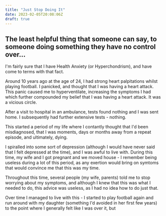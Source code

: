 ```yaml
---
title: "Just Stop Doing It"
date: 2023-02-05T20:08:06Z
draft: true
---
```


## The least helpful thing that someone can say, to someone doing something they have no control over...

I'm fairly sure that I have Health Anxiety (or Hyperchondrism), and have come to terms with that fact. 

Around 10 years ago at the age of 24, I had strong heart palpitations whilst playing football. I panicked, and thought that I was having a heart attack. This panic caused me to hyperventilate, increasing the symptoms I had which further compounded my belief that I was having a heart attack. It was a vicious circle.

After a visit to hospital in an ambulance, tests found nothing and I was sent home. I subsequently had further extensive tests - nothing.

This started a period of my life where I contantly thought that I'd been misdiagnosed, that I was moments, days or months away from a repeat episode, and ultimately, dying.

I spiralled into some sort of depression (although I would have never said that I felt depressed at the time), and I was awful to live with. During this time, my wife and I got pregnant and we moved house - I remember being useless during a lot of this period, as any exertion would bring on symtoms that would convince me that this was my time.

Throughout this time, several people (my wife, parents) told me to stop worrying about my symptoms, and although I knew that this was what I needed to do, this advice was useless, as I had no idea how to do just that.

Over time I managed to live with this - I started to play football again and run around with my daughter (something I'd avoided in her first few years) to the point where I generally felt like I was over it, but 
